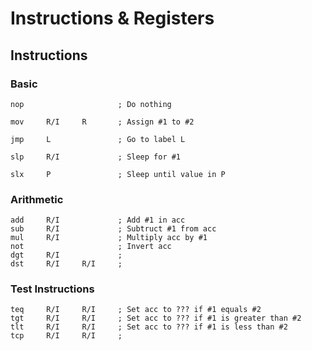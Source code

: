 # Instructions & Registers

## Instructions

### Basic

```
nop                     ; Do nothing

mov     R/I     R       ; Assign #1 to #2

jmp     L               ; Go to label L

slp     R/I             ; Sleep for #1

slx     P               ; Sleep until value in P
```

### Arithmetic

```
add     R/I             ; Add #1 in acc
sub     R/I             ; Subtruct #1 from acc
mul     R/I             ; Multiply acc by #1
not                     ; Invert acc
dgt     R/I             ;
dst     R/I     R/I     ;
```

### Test Instructions

```
teq     R/I     R/I     ; Set acc to ??? if #1 equals #2
tgt     R/I     R/I     ; Set acc to ??? if #1 is greater than #2
tlt     R/I     R/I     ; Set acc to ??? if #1 is less than #2
tcp     R/I     R/I     ;
```
